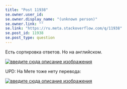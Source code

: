 ```yaml
---
title: "Post 11938"
se.owner.user_id: 
se.owner.display_name: "(unknown person)"
se.owner.link: ""
se.link: "https://ru.meta.stackoverflow.com/q/11938"
se.post_id: 11938
se.post_type: question
---
```

<p>Есть сортировка ответов. Но на английском.</p>
<p><a href="https://i.stack.imgur.com/xKkO8.png" rel="nofollow noreferrer"><img src="https://i.stack.imgur.com/xKkO8.png" alt="введите сюда описание изображения" /></a></p>
<p>UPD: На Mете тоже нету перевода:</p>
<p><a href="https://i.stack.imgur.com/TkGBf.png" rel="nofollow noreferrer"><img src="https://i.stack.imgur.com/TkGBf.png" alt="введите сюда описание изображения" /></a></p>
